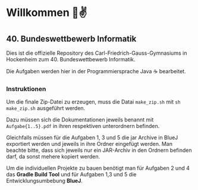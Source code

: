 # Willkommen 👋✌️

## 40. Bundeswettbewerb Informatik

Dies ist die offizielle Repository des Carl-Friedrich-Gauss-Gymnasiums in Hockenheim zum 40. Bundeswettbewerb Informatik. 

Die Aufgaben werden hier in der Programmiersprache Java ☕️ bearbeitet.

### Instruktionen

Um die finale Zip-Datei zu erzeugen, muss die Datai `make_zip.sh` mit `sh make_zip.sh` ausgeführt werden.

Dazu müssen sich die Dokumentationen jeweils benannt mit `Aufgabe{1..5}.pdf` in ihren respektiven unterordnern befinden.

Gleichfalls müssen für die Aufgaben 1, 3 und 5 die jar Archive in BlueJ exportiert werden und jeweils in ihre Ordner eingefügt werden. Man beachte bitte, dass sich jeweils nur ein JAR-Archiv in den Ordnern befinden darf, da sonst mehere kopiert werden.

Um die individuellen Projekte zu bauen benötigt man für Aufgaben 2 und 4 das __Gradle Build Tool__ und für Aufgaben 1,3 und 5 die Entwicklungsumbebung __BlueJ__.
